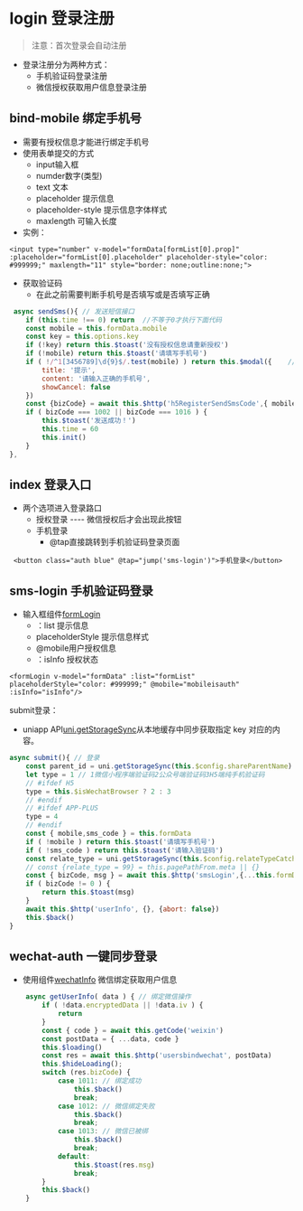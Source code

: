 # login 登录注册
>注意：首次登录会自动注册
- 登录注册分为两种方式：
    - 手机验证码登录注册
    - 微信授权获取用户信息登录注册
## bind-mobile 绑定手机号
- 需要有授权信息才能进行绑定手机号
- 使用表单提交的方式
    - input输入框
    - numder数字(类型)
    - text 文本
    - placeholder 提示信息
    - placeholder-style 提示信息字体样式
    - maxlength 可输入长度
- 实例：
```vue
<input type="number" v-model="formData[formList[0].prop]" :placeholder="formList[0].placeholder" placeholder-style="color:  #999999;" maxlength="11" style="border: none;outline:none;">
```
- 获取验证码
  + 在此之前需要判断手机号是否填写或是否填写正确
```js
 async sendSms(){ // 发送短信接口
    if (this.time !== 0) return  //不等于0才执行下面代码
    const mobile = this.formData.mobile
    const key = this.options.key
    if (!key) return this.$toast('没有授权信息请重新授权')
    if (!mobile) return this.$toast('请填写手机号')
    if ( !/^1[3456789]\d{9}$/.test(mobile) ) return this.$modal({    //正则手机号格式
        title: '提示',
        content: '请输入正确的手机号',
        showCancel: false
    })
    const {bizCode} = await this.$http('h5RegisterSendSmsCode',{ mobile, key })   //通过后端接口请求发送验证码
    if ( bizCode === 1002 || bizCode === 1016 ) {
        this.$toast('发送成功！')
        this.time = 60
        this.init()
    }
},
```

## index 登录入口
- 两个选项进入登录路口
  + 授权登录 ---- 微信授权后才会出现此按钮
  + 手机登录
    + @tap直接跳转到手机验证码登录页面
```vue
 <button class="auth blue" @tap="jump('sms-login')">手机登录</button>
```


## sms-login 手机验证码登录
- 输入框组件[formLogin]()
  + ：list 提示信息
  + placeholderStyle 提示信息样式
  + @mobile用户授权信息
  + ：isInfo 授权状态
```vue
<formLogin v-model="formData" :list="formList" placeholderStyle="color: #999999;" @mobile="mobileisauth" :isInfo="isInfo"/>
```
  submit登录：  
  + uniapp API[uni.getStorageSync](https://uniapp.dcloud.io/api/storage/storage?id=getstoragesync)从本地缓存中同步获取指定 key 对应的内容。
```js
async submit(){ // 登录
    const parent_id = uni.getStorageSync(this.$config.shareParentName)
    let type = 1 // 1微信小程序端验证码2公众号端验证码3H5端纯手机验证码
    // #ifdef H5 
    type = this.$isWechatBrowser ? 2 : 3
    // #endif
    // #ifdef APP-PLUS 
    type = 4
    // #endif
    const { mobile,sms_code } = this.formData
    if ( !mobile ) return this.$toast('请填写手机号')
    if ( !sms_code ) return this.$toast('请输入验证码')
    const relate_type = uni.getStorageSync(this.$config.relateTypeCatchName) || (this.pagePathFrom.meta ? this.pagePathFrom.meta : {}).relate_type;
    // const {relate_type = 99} = this.pagePathFrom.meta || {}
    const { bizCode, msg } = await this.$http('smsLogin',{...this.formData, parent_id, type, relate_type },{abort: false})
    if ( bizCode != 0 ) {
        return this.$toast(msg)
    }
    await this.$http('userInfo', {}, {abort: false})
    this.$back()
}
```


## wechat-auth 一键同步登录
- 使用组件[wechatInfo]() 微信绑定获取用户信息
```js
    async getUserInfo( data ) { // 绑定微信操作
        if ( !data.encryptedData || !data.iv ) {
            return
        }
        const { code } = await this.getCode('weixin')
        const postData = { ...data, code }
        this.$loading()
        const res = await this.$http('usersbindwechat', postData)
        this.$hideLoading();
        switch (res.bizCode) { 
            case 1011: // 绑定成功
                this.$back()
                break;
            case 1012: // 微信绑定失败 
                this.$back()
                break;
            case 1013: // 微信已被绑
                this.$back()
                break;
            default:
                this.$toast(res.msg)
                break;
        }
        this.$back()
    }
```